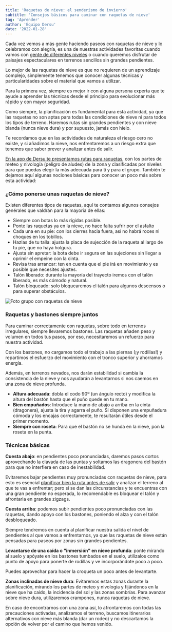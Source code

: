 ```yaml
---
title: 'Raquetas de nieve: el senderismo de invierno'
subtitle: 'Consejos básicos para caminar con raquetas de nieve'
tag: 'Aprender'
author: 'Equipo Dersu'
date: '2022-01-28'
---
```


Cada vez vemos a más gente haciendo paseos con raquetas de nieve y lo celebramos con alegría, es una de nuestras actividades favoritas cuando vamos con [gente de diferentes niveles](https://dersu.uz/es/blog/montanista-punto-de-partida/) o cuando queremos disfrutar de paisajes espectaculares en terrenos sencillos sin grandes pendientes.

Lo mejor de las raquetas de nieve es que no requieren de un aprendizaje complejo, simplemente tenemos que conocer algunas técnicas y particularidades sobre el material que vamos a utilizar.

Para la primera vez, siempre es mejor ir con alguna persona experta que te ayude a aprender las técnicas desde el principio para evolucionar más rápido y con mayor seguridad.

Como siempre, la planificación es fundamental para esta actividad, ya que las raquetas no son aptas para todas las condiciones de nieve ni para todos los tipos de terreno. Haremos rutas sin grandes pendientes y con nieve blanda (nunca nieve dura) y por supuesto, jamás con hielo.

Te recordamos que en las actividades de naturaleza el riesgo cero no existe, y si añadimos la nieve, nos enfrentaremos a un riesgo extra que tenemos que saber prever y analizar antes de salir.

[En la app de Dersu te presentamos rutas para raquetas](https://dersu.uz/es/), con los partes de meteo y nivología (peligro de aludes) de la zona y clasificadas por niveles para que puedas elegir la más adecuada para ti y para el grupo. También te dejamos aquí algunas nociones básicas para conocer un poco más sobre esta actividad:

### ¿Cómo ponerse unas raquetas de nieve?

Existen diferentes tipos de raquetas, aquí te contamos algunos consejos genérales que valdrán para la mayoría de ellas:

- Siempre con botas lo más rígidas posible.
- Ponte las raquetas ya en la nieve, no hace falta sufrir por el asfalto
- Cada una en su pie: con los cierres hacia fuera, así no habrá roces ni choques en los tobillos.
- Hazlas de tu talla: ajusta la placa de sujección de la raqueta al largo de tu pie, que no haya holgura.
- Ajusta sin apretar: la bota debe ir segura en las sujeciones sin llegar a oprimir el empeine con la cinta.
- Revisa tras arrancar: ten en cuenta que el pie irá en movimiento y es posible que necesites ajustes.
- Talón liberado: durante la mayoría del trayecto iremos con el talón liberado, es más cómodo y natural.
- Talón bloqueado: solo bloquearemos el talón para algunos descensos o para superar obstáculos.

![Foto grupo con raquetas de nieve](/images/posts/es/raquetas-de-nieve/01.jpg)

### Raquetas y bastones siempre juntos

Para caminar correctamente con raquetas, sobre todo en terrenos irregulares, siempre llevaremos bastones. Las raquetas añaden peso y volumen en todos tus pasos, por eso, necesitaremos un refuerzo para nuestra actividad.

Con los bastones, no cargamos todo el trabajo a las piernas (¡y rodillas!) y repartimos el esfuerzo del movimiento con el tronco superior y ahorramos energía.

Además, en terrenos nevados, nos darán estabilidad si cambia la consistencia de la nieve y nos ayudarán a levantarnos si nos caemos en una zona de nieve profunda.

- **Altura adecuada**: dobla el codo 90º (un ángulo recto) y modifica la altura del bastón hasta que el puño quede en tu mano.
- **Bien empuñados**: Introduce la mano de abajo a arriba en la cinta (dragonera), ajusta la tira y agarra el puño. Si disponen una empuñadura cómoda y los encajas correctamente, te resultarán útiles desde el primer momento.
- **Siempre con roseta**: Para que el bastón no se hunda en la nieve, pon la roseta en la punta.


### Técnicas básicas

**Cuesta abajo**: en pendientes poco pronunciadas, daremos pasos cortos aprovechando la clavada de las puntas y soltamos las dragonera del bastón para que no interfiera en caso de inestabilidad.

Evitaremos bajar pendientes muy pronunciadas con raquetas de nieve, para esto es esencial [planificar bien la ruta antes de salir](https://dersu.uz/es/blog/planificar-salida-invernal/) y analizar el terreno al que te vas a enfrentar; pero si se dan las circunstancias y te encuentras con una gran pendiente no esperada, lo recomendable es bloquear el talón y afrontarla en grandes zigzags.

**Cuesta arriba**: podemos subir pendientes poco pronunciadas con las raquetas, dando apoyo con los bastones, poniendo el alza y con el talón desbloqueado.

Siempre tendremos en cuenta al planificar nuestra salida el nivel de pendientes al que vamos a enfrentarnos, ya que las raquetas de nieve están pensadas para paseos por zonas sin grandes pendientes.

**Levantarse de una caída o "inmersión" en nieve profunda**: ponte mirando al suelo y apóyate en los bastones tumbados en el suelo, utilízalos como punto de apoyo para ponerte de rodillas y ve incorporándote poco a poco.

Puedes aprovechar para hacer la croqueta un poco antes de levantarte.

**Zonas inclinadas de nieve dura**: Evitaremos estas zonas durante la planificación, mirando los partes de meteo y nivología y fijándonos en la nieve que ha caído, la incidencia del sol y las zonas sombrías. Para avanzar sobre nieve dura, utilizaremos crampones, nunca raquetas de nieve.

En caso de encontrarnos con una zona así, lo afrontaremos con todas las precauciones activadas, analizamos el terreno, buscamos itinerarios alternativos con nieve más blanda (dar un rodeo) y no descartamos la opción de volver por el camino que hemos venido.
